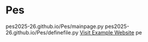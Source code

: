 # Pes

pes2025-26.github.io/Pes/mainpage.py
pes2025-26.github.io/Pes/definefile.py
<a href="https://pes2025-26.github.io/Pes/vstest.py">Visit Example Website</a>
pe

